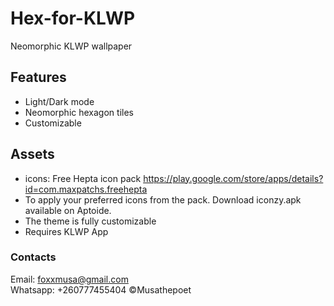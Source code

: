 # Hex-for-KLWP
Neomorphic KLWP wallpaper  
## Features  
- Light/Dark mode
- Neomorphic hexagon tiles
- Customizable
## Assets  
- icons: Free Hepta icon pack
https://play.google.com/store/apps/details?id=com.maxpatchs.freehepta
- To apply your preferred icons from the pack. Download iconzy.apk available on Aptoide.
- The theme is fully customizable
- Requires KLWP App
  
### Contacts
Email: foxxmusa@gmail.com  
Whatsapp: +260777455404 
©Musathepoet
